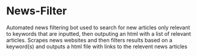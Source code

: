 # News-Filter
Automated news filtering bot used to search for new articles only relevant to keywords that are inputted, then outputing an html with a list of relevant articles.
Scrapes news websites and then filters results based on a keyword(s) and outputs a html file with links to the relevent news articles
